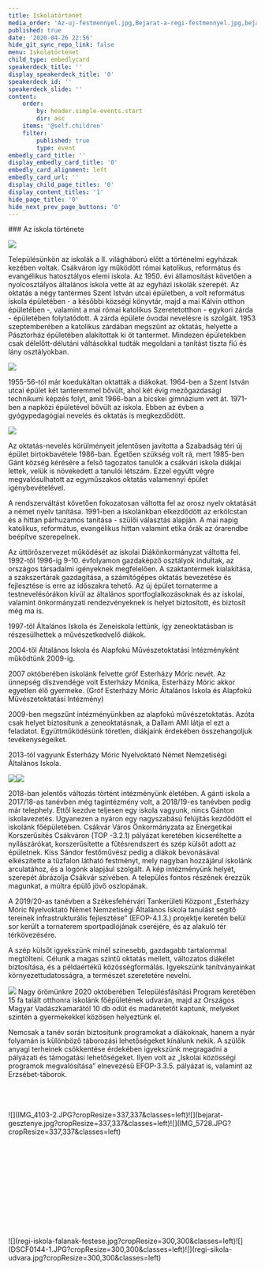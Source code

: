 ```yaml
---
title: Iskolatörténet
media_order: 'Az-uj-festmennyel.jpg,Bejarat-a-regi-festmennyel.jpg,bejarat-gesztenye.jpg,DSCF0144-1.JPG,IMG_4103-2.JPG,IMG_5393.JPG,IMG_5728.JPG,P1010053.JPG,regi-iskolaepulet-bejarat-felol.jpg,regi-iskola-falanak-festese.jpg,regi-sikola-udvara.jpg,udvar-faultetes-utan.jpg,foldmuves-iskola.jpg'
published: true
date: '2020-04-26 22:56'
hide_git_sync_repo_link: false
menu: Iskolatörténet
child_type: embedlycard
speakerdeck_title: ''
display_speakerdeck_title: '0'
speakerdeck_id: ''
speakerdeck_slide: ''
content:
    order:
        by: header.simple-events.start
        dir: asc
    items: '@self.children'
    filter:
        published: true
        type: event
embedly_card_title: ''
display_embedly_card_title: '0'
embedly_card_alignment: left
embedly_card_url: ''
display_child_page_titles: '0'
display_content_titles: '1'
hide_page_title: '0'
hide_next_prev_page_buttons: '0'
---
```


<div markdown="1" class="centered-text">
### Az iskola története

![](foldmuves-iskola.jpg?cropResize=300,300&classes=left)

Településünkön az iskolák a II. világháború előtt a történelmi egyházak kezében voltak. Csákváron így működött római katolikus, református és evangélikus hatosztályos elemi iskola. Az 1950. évi államosítást követően a nyolcosztályos általános iskola vette át az egyházi iskolák szerepét. Az oktatás a négy tantermes Szent István utcai épületben, a volt református iskola épületében - a későbbi községi könyvtár, majd a mai Kálvin otthon épületében -, valamint a mai római katolikus Szeretetotthon - egykori zárda - épületében folytatódott. A zárda épülete óvodai nevelésre is szolgált. 1953 szeptemberében a katolikus zárdában megszűnt az oktatás, helyette a Pásztorház épületében alakítottak ki öt tantermet. Mindezen épületekben csak délelőtt-délutáni váltásokkal tudták megoldani a tanítást tiszta fiú és lány osztályokban.

![](regi-iskolaepulet-bejarat-felol.jpg?cropResize=300,300&classes=right)

1955-56-tól már koedukáltan oktatták a diákokat. 1964-ben a Szent István utcai épület két tanteremmel bővült, ahol két évig mezőgazdasági technikumi képzés folyt, amit 1966-ban a bicskei gimnázium vett át. 1971-ben a napközi épületével bővült az iskola. Ebben az évben a gyógypedagógiai nevelés és oktatás is megkezdődött.

![](IMG_5393.JPG?cropResize=300,300&classes=left)

Az oktatás-nevelés körülményeit jelentősen javította a Szabadság téri új épület birtokbavétele 1986-ban. Égetően szükség volt rá, mert 1985-ben Gánt község kérésére a felső tagozatos tanulók a csákvári iskola diákjai lettek, velük is növekedett a tanulói létszám. Ezzel együtt végre megvalósulhatott az egyműszakos oktatás valamennyi épület igénybevételével.

A rendszerváltást követően fokozatosan váltotta fel az orosz nyelv oktatását a német nyelv tanítása. 1991-ben a iskolánkban elkezdődött az erkölcstan és a hittan párhuzamos tanítása - szülői választás alapján. A mai napig katolikus, református, evangélikus hittan valamint etika órák az órarendbe beépítve szerepelnek.

Az úttörőszervezet működését az iskolai Diákönkormányzat váltotta fel. 1992-től 1996-ig 9-10. évfolyamon gazdaképző osztályok indultak, az országos társadalmi igényeknek megfelelően. A szaktantermek kialakítása, a szakszertárak gazdagítása, a számítógépes oktatás bevezetése és fejlesztése is erre az időszakra tehető. Az új épület tornaterme a testnevelésórákon kívül az általános sportfoglalkozásoknak és az iskolai, valamint önkormányzati rendezvényeknek is helyet biztosított, és biztosít még ma is.

1997-től Általános Iskola és Zeneiskola lettünk, így zeneoktatásban is részesülhettek a művészetkedvelő diákok.

2004-től Általános Iskola és Alapfokú Művészetoktatási Intézményként működtünk 2009-ig. 

2007 októberében iskolánk felvette gróf Esterházy Móric nevét. Az ünnepség díszvendége volt Esterházy Mónika, Esterházy Móric akkor egyetlen élő gyermeke. (Gróf Esterházy Móric Általános Iskola és Alapfokú  Művészetoktatási Intézmény)

2009-ben megszűnt intézményünkben az alapfokú művészetoktatás. Azóta csak helyet biztosítunk a zeneoktatásnak, a Dallam AMI látja el ezt a feladatot. Együttműködésünk töretlen, diákjaink érdekében összehangoljuk tevékenységeiket.

2013-tól vagyunk Esterházy Móric Nyelvoktató Német Nemzetiségi Általános Iskola.

![](Bejarat-a-regi-festmennyel.jpg?cropResize=400,400&classes=left)![](Az-uj-festmennyel.jpg?cropResize=400,400&classes=right)

2018-ban jelentős változás történt intézményünk életében. A gánti iskola a 2017/18-as tanévben még tagintézmény volt, a 2018/19-es tanévben pedig már telephely. Ettől kezdve teljesen egy iskola vagyunk, nincs Gánton iskolavezetés. Ugyanezen a nyáron egy nagyszabású felújítás kezdődött el iskolánk főépületében. Csákvár Város Önkormányzata az Energetikai Korszerűsítés Csákváron (TOP -3.2.1) pályázat keretében kicseréltette a nyílászárókat, korszerűsítette a fűtésrendszert és szép külsőt adott az épületnek. Kiss Sándor festőművész pedig a diákok bevonásával elkészítette a tűzfalon látható festményt, mely nagyban hozzájárul iskolánk arculatához, és a logónk alapjául szolgált. A kép intézményünk helyét, szerepét ábrázolja Csákvár szívében. A település fontos részének érezzük magunkat, a múltra épülő jövő oszlopának.

A 2019/20-as tanévben a Székesfehérvári Tankerületi Központ „Esterházy Móric Nyelvoktató Német Nemzetiségi Általános Iskola tanulást segítő tereinek infrastrukturális fejlesztése” (EFOP-4.1.3.) projektje keretén belül sor került a tornaterem sportpadlójának cseréjére, és az alakuló tér térkövezésére.

A szép külsőt igyekszünk minél színesebb, gazdagabb tartalommal megtölteni. Célunk a magas szintű oktatás mellett, változatos diákélet biztosítása, és a példaértékű közösségformálás.
Igyekszünk tanítványainkat környezettudatosságra, a természet szeretetére nevelni.

![](udvar-faultetes-utan.jpg?cropResize=300,300&classes=left)
Nagy örömünkre 2020 októberében Településfásítási Program keretében 15 fa talált otthonra iskolánk főépületének udvarán, majd az Országos Magyar Vadászkamarától 10 db odút és madáretetőt kaptunk, melyeket szintén a gyermekekkel közösen helyeztünk el.

Nemcsak a tanév során biztosítunk programokat a diákoknak, hanem a nyár folyamán is különböző táborozási lehetőségeket kínálunk nekik. A szülők anyagi terheinek csökkentése érdekében igyekszünk megragadni a pályázati és támogatási lehetőségeket. Ilyen volt az „Iskolai közösségi programok megvalósítása” elnevezésű EFOP-3.3.5. pályázat is, valamint az Erzsébet-táborok.

</div>
<br/>
<br/>
<br/>
<div markdown="1" class="centered-text">
![](IMG_4103-2.JPG?cropResize=337,337&classes=left)![](bejarat-gesztenye.jpg?cropResize=337,337&classes=left)![](IMG_5728.JPG?cropResize=337,337&classes=left)
</div>
<br/>
<br/>
<br/>
<br/>
<br/>
<br/>
<br/>
<br/>
<br/>
<br/>
<br/>
<br/>
<div markdown="1" class="centered-text">
![](regi-iskola-falanak-festese.jpg?cropResize=300,300&classes=left)![](DSCF0144-1.JPG?cropResize=300,300&classes=left)![](regi-sikola-udvara.jpg?cropResize=300,300&classes=left)
</div>